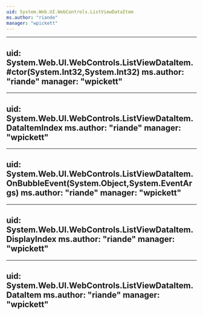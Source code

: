 ```yaml
---
uid: System.Web.UI.WebControls.ListViewDataItem
ms.author: "riande"
manager: "wpickett"
---
```


---
uid: System.Web.UI.WebControls.ListViewDataItem.#ctor(System.Int32,System.Int32)
ms.author: "riande"
manager: "wpickett"
---

---
uid: System.Web.UI.WebControls.ListViewDataItem.DataItemIndex
ms.author: "riande"
manager: "wpickett"
---

---
uid: System.Web.UI.WebControls.ListViewDataItem.OnBubbleEvent(System.Object,System.EventArgs)
ms.author: "riande"
manager: "wpickett"
---

---
uid: System.Web.UI.WebControls.ListViewDataItem.DisplayIndex
ms.author: "riande"
manager: "wpickett"
---

---
uid: System.Web.UI.WebControls.ListViewDataItem.DataItem
ms.author: "riande"
manager: "wpickett"
---

